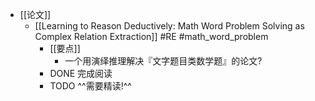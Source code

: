 - [[论文]]
	- [[Learning to Reason Deductively: Math Word Problem Solving as Complex Relation Extraction]] #RE #math_word_problem
		- [[要点]]
			- 一个用演绎推理解决『文字题目类数学题』的论文?
		- DONE 完成阅读
		- TODO ^^需要精读!^^